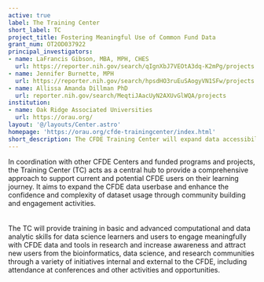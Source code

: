 ```yaml
---
active: true
label: The Training Center
short_label: TC
project_title: Fostering Meaningful Use of Common Fund Data
grant_num: OT2OD037922
principal_investigators:
- name: LaFrancis Gibson, MBA, MPH, CHES
  url: https://reporter.nih.gov/search/qIgnXbJ7VEOtA3dq-K2mPg/projects
- name: Jennifer Burnette, MPH
  url: https://reporter.nih.gov/search/hpsdHO3ruEuSAogyVN1SFw/projects
- name: Allissa Amanda Dillman PhD
  url: reporter.nih.gov/search/MeqtiJAacUyN2AXUvGlWQA/projects
institution:
- name: Oak Ridge Associated Universities
  url: https://orau.org/
layout: '@/layouts/Center.astro'
homepage: 'https://orau.org/cfde-trainingcenter/index.html'
short_description: The CFDE Training Center will expand data accessibility by providing tailored training, mentoring, and outreach, fostering a diverse learning community to enhance biomedical research and data use.
---
```

In coordination with other CFDE Centers and funded programs and projects, the Training Center (TC) acts as a central hub to provide a comprehensive approach to support current and potential CFDE users on their learning journey. It aims to expand the CFDE data userbase and enhance the confidence and complexity of dataset usage through community building and engagement activities.<br/><br/><br/> The TC will provide training in basic and advanced computational and data analytic skills for data science learners and users to engage meaningfully with CFDE data and tools in research and increase awareness and attract new users from the bioinformatics, data science, and research communities through a variety of initiatives internal and external to the CFDE, including attendance at conferences and other activities and opportunities.